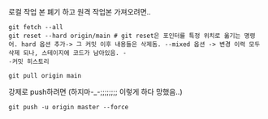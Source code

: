 
로컬 작업 본 폐기 하고 원격 작업본 가져오려면..


```
git fetch --all
git reset --hard origin/main # git reset은 포인터를 특정 위치로 옮기는 명령어. hard 옵션 추가-> 그 커밋 이후 내용들은 삭제돔. --mixed 옵션 -> 변경 이력 모두 삭제 되나, 스테이지에 코드가 남아있음. -
-커밋 히스토리

git pull origin main
```


강제로 push하려면 (하지마-_-;;;;;;;; 이렇게 하다 망했음..)
```
git push -u origin master --force
```
